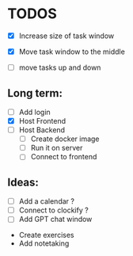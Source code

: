 # TODOS

- [X] Increase size of task window
- [X] Move task window to the middle
- [ ] move tasks up and down



## Long term:

- [ ] Add login
- [X] Host Frontend
- [ ] Host Backend
  - [ ] Create docker image
  - [ ] Run it on server
  - [ ] Connect to frontend

## Ideas:

- [ ] Add a calendar ?
- [ ] Connect to clockify ?
- [ ] Add GPT chat window
- Create exercises
- Add notetaking

